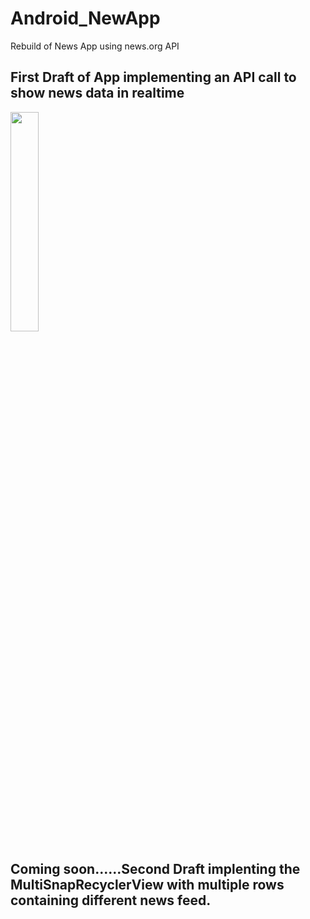 # Android_NewApp
Rebuild of News App using news.org API

<h2>First Draft of App implementing an API call to show news data in realtime</h2>
<img src="https://github.com/heaslis3-dcu/Android_NewApp/tree/master/arts/FirstDraftApp.gif" align="middle" width="30%">


<h2>Coming soon......Second Draft implenting the MultiSnapRecyclerView with multiple rows containing different news feed.</h2>
